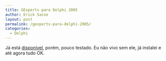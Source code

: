 ```yaml
---
title: GExperts para Delphi 2005
author: Erick Sasse
layout: post
permalink: /gexperts-para-delphi-2005/
categories:
  - Delphi
---
```

J&aacute; est&aacute; [dispon&iacute;vel][1], por&eacute;m, pouco testado. Eu n&atilde;o vivo sem ele, j&aacute; instalei e at&eacute; agora tudo OK.

 [1]: http://www.gexperts.org/